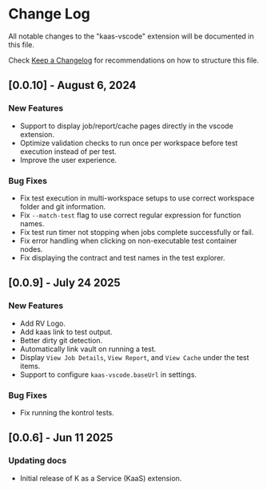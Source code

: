 # Change Log

All notable changes to the "kaas-vscode" extension will be documented in this file.

Check [Keep a Changelog](http://keepachangelog.com/) for recommendations on how to structure this file.

## [0.0.10] - August 6, 2024

### New Features

- Support to display job/report/cache pages directly in the vscode extension.
- Optimize validation checks to run once per workspace before test execution instead of per test.
- Improve the user experience.

### Bug Fixes

- Fix test execution in multi-workspace setups to use correct workspace folder and git information.
- Fix `--match-test` flag to use correct regular expression for function names.
- Fix test run timer not stopping when jobs complete successfully or fail.
- Fix error handling when clicking on non-executable test container nodes.
- Fix displaying the contract and test names in the test explorer.

## [0.0.9] - July 24 2025

### New Features

- Add RV Logo.
- Add kaas link to test output.
- Better dirty git detection.
- Automatically link vault on running a test.
- Display `View Job Details`, `View Report`, and `View Cache` under the test items.
- Support to configure `kaas-vscode.baseUrl` in settings.

### Bug Fixes

- Fix running the kontrol tests.

## [0.0.6] - Jun 11 2025

### Updating docs

- Initial release of K as a Service (KaaS) extension.
